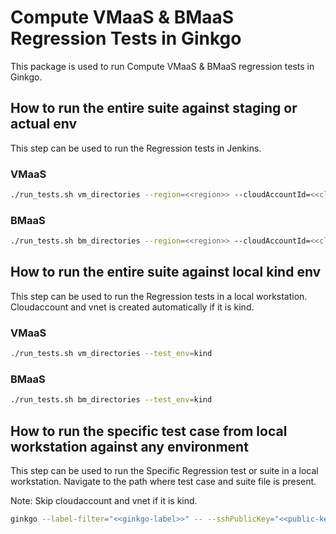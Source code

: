 <!--INTEL CONFIDENTIAL-->
<!--Copyright (C) 2023 Intel Corporation-->
# Compute VMaaS & BMaaS Regression Tests in Ginkgo

This package is used to run Compute VMaaS & BMaaS regression tests in Ginkgo.

## How to run the entire suite against staging or actual env

This step can be used to run the Regression tests in Jenkins.

### VMaaS
```bash
./run_tests.sh vm_directories --region=<<region>> --cloudAccountId=<<cloud-account>> --vnetName=<<vnet-name>> --test_env=<<environment>>
```

### BMaaS
```bash
./run_tests.sh bm_directories --region=<<region>> --cloudAccountId=<<cloud-account>> --vnetName=<<vnet-name>> --test_env=<<environment>>
```

## How to run the entire suite against local kind env

This step can be used to run the Regression tests in a local workstation. Cloudaccount and vnet is created automatically if it is kind.

### VMaaS
```bash
./run_tests.sh vm_directories --test_env=kind
```

### BMaaS
```bash
./run_tests.sh bm_directories --test_env=kind
```

## How to run the specific test case from local workstation against any environment

This step can be used to run the Specific Regression test or suite in a local workstation. Navigate to the path where test case and suite file is present.

Note: Skip cloudaccount and vnet if it is kind.

```bash
ginkgo --label-filter="<<ginkgo-label>>" -- --sshPublicKey="<<public-key>>" --cloudAccountId=<<cloud-account>> --vnetName=<<vnet-name>> --test_env=<<environment>>
```